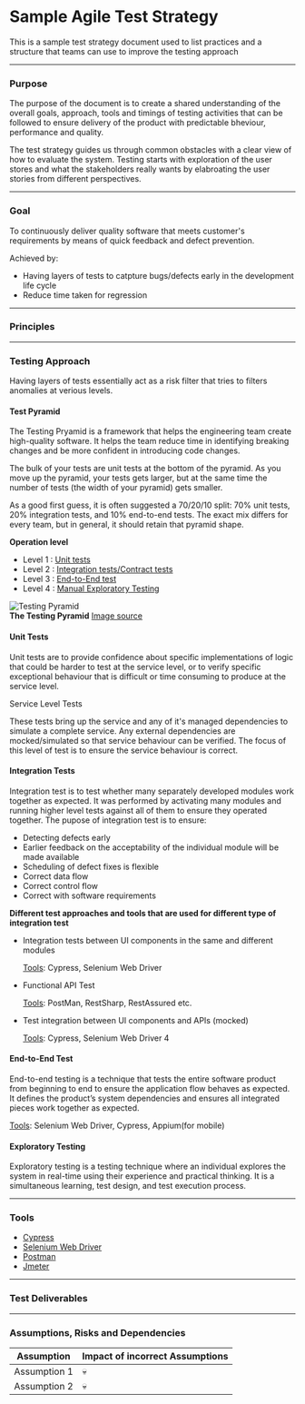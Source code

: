 # Sample Agile Test Strategy
This is a sample test strategy document used to list practices and a structure that teams can use to improve the testing approach


***
### Purpose
The purpose of the document is to create a shared understanding of the overall goals, approach, tools and timings of testing activities that can be followed to ensure delivery of the product with predictable bheviour, performance and quality.

The test strategy guides us through common obstacles with a clear view of how to evaluate the system. Testing starts with exploration of the user stores and what the stakeholders really wants by elabroating the user stories from different perspectives.


***
### Goal

To continuously deliver quality software that meets customer's requirements by means of quick feedback and defect prevention.

Achieved by:

 - Having layers of tests to catpture bugs/defects early in the development life cycle
 - Reduce time taken for regression

***
### Principles

***
### Testing Approach

Having layers of tests essentially act as a risk filter that tries to filters anomalies at verious levels.

#### Test Pyramid

 The Testing Pryamid is a framework that helps the engineering team create high-quality software. It helps the team reduce time in identifying breaking changes and be more confident in introducing code changes.

The bulk of your tests are unit tests at the bottom of the pyramid. As you move up the pyramid, your tests gets larger, but at the same time the number of tests (the width of your pyramid) gets smaller.

As a good first guess, it is often suggested a 70/20/10 split: 70% unit tests, 20% integration tests, and 10% end-to-end tests. The exact mix differs for every team, but in general, it should retain that pyramid shape.

   **Operation level**
              
  - Level 1 : [Unit tests ](#unit_tests)
  - Level 2 : [Integration tests/Contract tests](#integration_tests)
  - Level 3 : [End-to-End test](#e2e_tests)
  - Level 4 : [Manual Exploratory Testing](#exploratory_tests)


    
 ![Testing Pyramid](https://d2h1nbmw1jjnl.cloudfront.net/ckeditor/pictures/data/000/000/158/content/typical_pyramid-1024x938.jpg)   
**The Testing Pyramid**
               [Image source](https://www.ministryoftesting.com/dojo/lessons/the-mobile-test-pyramid)
              

<a name="unit_tests"></a>
#### Unit Tests

Unit tests are to provide confidence about specific implementations of logic that could be harder to test at the service level, or to verify specific exceptional behaviour that is difficult or time consuming to produce at the service level.

Service Level Tests

These tests bring up the service and any of it's managed dependencies to simulate a complete service. Any external dependencies are mocked/simulated so that service behaviour can be verified. The focus of this level of test is to ensure the service behaviour is correct. 

<a name="integration_tests"></a>
#### Integration Tests
Integration test is to test whether many separately developed modules work together as expected. It was performed by activating many modules and running higher level tests against all of them to ensure they operated together. The pupose of integration test is to ensure:

- Detecting defects early
- Earlier feedback on the acceptability of the individual module will be made available
- Scheduling of defect fixes is flexible
- Correct data flow
- Correct control flow
- Correct with software requirements

**Different test approaches and tools that are used for different type of integration test**

- Integration tests between UI components in the same and different modules

   [Tools](#tools): Cypress, Selenium Web Driver

- Functional API Test

   [Tools](#tools): PostMan, RestSharp, RestAssured etc.
  
- Test integration between UI components and APIs (mocked)

   [Tools](#tools): Cypress, Selenium Web Driver 4

<a name="e2e_tests"></a>
#### End-to-End Test

End-to-end testing is a technique that tests the entire software product from beginning to end to ensure the application flow behaves as expected. It defines the product’s system dependencies and ensures all integrated pieces work together as expected.

[Tools](#tools): Selenium Web Driver, Cypress, Appium(for mobile)

<a name="exploratory_tests"></a>
#### Exploratory Testing

Exploratory testing is a testing technique where an individual explores the system in real-time using their experience and practical thinking. It is a simultaneous learning, test design, and test execution process.



***
### Tools
<a name="tools"></a>

 - [Cypress](https://www.cypress.io/)
 - [Selenium Web Driver](https://www.selenium.dev/documentation/webdriver/)
 - [Postman](https://www.postman.com/)
 - [Jmeter](https://jmeter.apache.org/)


***
### Test Deliverables

***
### Assumptions, Risks and Dependencies
| Assumption      | Impact of incorrect Assumptions |
| ----------- | ----------- |
| Assumption 1      | :skull:       |
| Assumption 2  | :skull:        |
